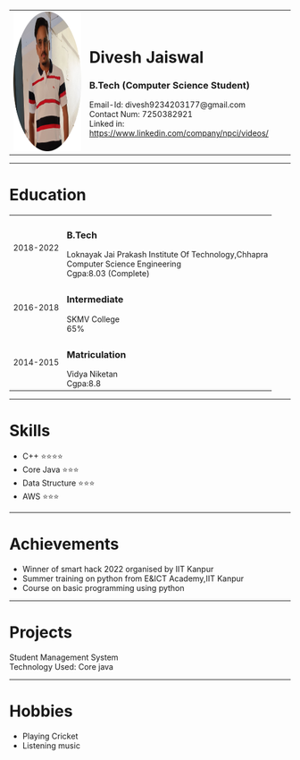 <html lang="en">
<head>
    <meta charset="UTF-8">
    <meta http-equiv="X-UA-Compatible" content="IE=edge">
    <meta name="viewport" content="width=device-width, initial-scale=1.0">
    <title>Document</title>
</head>
<body>
    <table>
        <tr><td><img src="imagedivesh-modified.png" width="250" height="250"></td>
        <td><h1>Divesh Jaiswal</h1>
        <h3>B.Tech (Computer Science Student)</h3>
        Email-Id: divesh9234203177@gmail.com
        <br>
        Contact Num: 7250382921
        <br>
        Linked in: <a href="https://www.linkedin.com/company/npci/videos/">https://www.linkedin.com/company/npci/videos/</a>
        <br>
        </td>
    </tr>
    </table>
    <hr>
    <h1>Education</h1>
    <table cellspacing="12">
        <tr>
            <td>2018-2022</td>
            <td><h3>B.Tech</h3>
            Loknayak Jai Prakash Institute Of Technology,Chhapra
            <br>
            Computer Science Engineering
            <br>
            Cgpa:8.03 (Complete)
            <br></td>
        </tr>
        <tr>
            <td>2016-2018</td>
            <td><h3>Intermediate</h3>
            SKMV College
            <br>
            65%
            <br>
        </td>
        </tr>
        <tr>
            <td>2014-2015</td>
            <td><h3>Matriculation</h3>
            Vidya Niketan
            <br>
            Cgpa:8.8
            <br>
            </td>
        </tr>
    </table>
    <hr>
    <h1>Skills</h1>
    <ul>
        <li>C++ ⭐⭐⭐⭐</li>
        <li>Core Java ⭐⭐⭐</li>
        <li>Data Structure ⭐⭐⭐</li>
        <li>AWS ⭐⭐⭐</li>
    </ul>
    <hr>
    <h1>Achievements</h1>
    <ul>
        <li>Winner of smart hack 2022 organised by IIT Kanpur</li>
        <li>Summer training on python from E&ICT Academy,IIT Kanpur</li>
        <li>Course on basic programming using python</li>
    </ul>
    <hr>
    <h1>Projects</h1>
    <p>Student Management System
    <br>
    Technology Used: Core java 
    </p>
    <hr>
    <h1>Hobbies</h1>
    <ul>
        <li>Playing Cricket</li>
        <li>Listening music</li>
    </ul>
</body>
</html>
